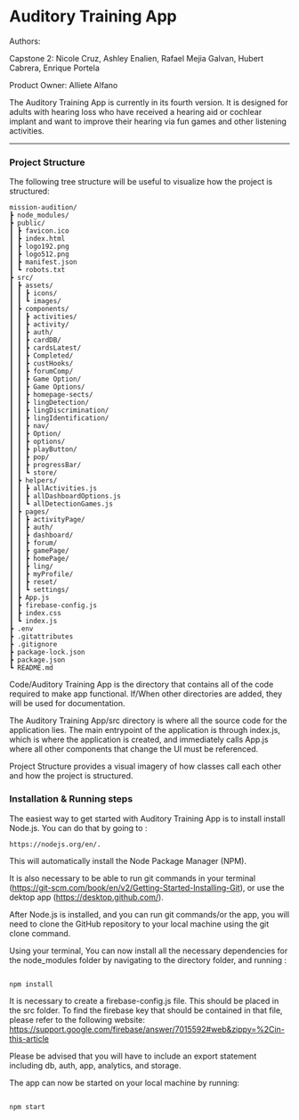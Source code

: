 # Auditory Training App

Authors:

Capstone 2: Nicole Cruz, Ashley Enalien, Rafael Mejia Galvan, Hubert Cabrera, Enrique Portela 

Product Owner: Alliete Alfano

The Auditory Training App is currently in its fourth version. It is designed for adults with
hearing loss who have received a hearing aid or cochlear implant and want to improve their hearing
via fun games and other listening activities.

---

### Project Structure

The following tree structure will be useful to visualize how the project is structured:

```
mission-audition/
┣ node_modules/
┣ public/
┃ ┣ favicon.ico
┃ ┣ index.html
┃ ┣ logo192.png
┃ ┣ logo512.png
┃ ┣ manifest.json
┃ ┗ robots.txt
┣ src/
┃ ┣ assets/
┃ ┃ ┣ icons/
┃ ┃ ┗ images/
┃ ┣ components/
┃ ┃ ┣ activities/
┃ ┃ ┣ activity/
┃ ┃ ┣ auth/
┃ ┃ ┣ cardDB/
┃ ┃ ┣ cardsLatest/
┃ ┃ ┣ Completed/
┃ ┃ ┣ custHooks/
┃ ┃ ┣ forumComp/
┃ ┃ ┣ Game Option/
┃ ┃ ┣ Game Options/
┃ ┃ ┣ homepage-sects/
┃ ┃ ┣ lingDetection/
┃ ┃ ┣ lingDiscrimination/
┃ ┃ ┣ lingIdentification/
┃ ┃ ┣ nav/
┃ ┃ ┣ Option/
┃ ┃ ┣ options/
┃ ┃ ┣ playButton/
┃ ┃ ┣ pop/
┃ ┃ ┣ progressBar/
┃ ┃ ┗ store/
┃ ┣ helpers/
┃ ┃ ┣ allActivities.js
┃ ┃ ┣ allDashboardOptions.js
┃ ┃ ┗ allDetectionGames.js
┃ ┣ pages/
┃ ┃ ┣ activityPage/
┃ ┃ ┣ auth/
┃ ┃ ┣ dashboard/
┃ ┃ ┣ forum/
┃ ┃ ┣ gamePage/
┃ ┃ ┣ homePage/
┃ ┃ ┣ ling/
┃ ┃ ┣ myProfile/
┃ ┃ ┣ reset/
┃ ┃ ┗ settings/
┃ ┣ App.js
┃ ┣ firebase-config.js
┃ ┣ index.css
┃ ┗ index.js
┣ .env
┣ .gitattributes
┣ .gitignore
┣ package-lock.json
┣ package.json
┗ README.md
```

Code/Auditory Training App is the directory that contains all of the code required to make app functional. If/When other directories are added, they will be used for documentation.

The Auditory Training App/src directory is where all the source code for the application lies. The main entrypoint of the application is through index.js, which is where the application is created, and immediately calls App.js where all other components that change the UI must be referenced.

Project Structure provides a visual imagery of how classes call each other and how the project is structured.

### Installation & Running steps

The easiest way to get started with Auditory Training App is to install install Node.js. You can do that by going to :

```
https://nodejs.org/en/.
```

This will automatically install the Node Package Manager (NPM).

It is also necessary to be able to run git commands in your terminal (https://git-scm.com/book/en/v2/Getting-Started-Installing-Git), or use the dektop app (https://desktop.github.com/).

After Node.js is installed, and you can run git commands/or the app, you will need to clone the GitHub repository to your local machine using the git clone command.

Using your terminal, You can now install all the necessary dependencies for the node_modules folder by navigating to the directory folder, and running :

```

npm install

```

It is necessary to create a firebase-config.js file. This should be placed in the src folder. To find the firebase key that should be contained in that file, please refer to the following website: https://support.google.com/firebase/answer/7015592#web&zippy=%2Cin-this-article 

Please be advised that you will have to include an export statement including db, auth, app, analytics, and storage.

The app can now be started on your local machine by running:

```

npm start

```

